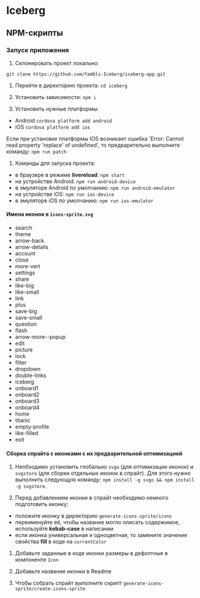 # Iceberg

## NPM-скрипты

### Запуск приложения

1. Склонировать проект локально:

`git clone https://github.com/Yamblz-Iceberg/iceberg-app.git`

1. Перейти в директорию проекта: `cd iceberg`

1. Установить зависимости: `npm i`

1. Установить нужные платформы: 
- Android `cordova platform add android`
- iOS `cordova platform add ios`

Если при установке платформы IOS возникает ошибка 'Error: Cannot read property 'replace' of undefined', то предварительно выполните команду: `npm run patch`

1. Команды для запуска проекта:
- в браузере в режиме **livereload**: `npm start`
- на устройстве Android: `npm run android-device`
- в эмуляторе Android по умолчанию: `npm run android-emulator`
- на устройстве iOS: `npm run ios-device`
- в эмуляторе iOS по умолчанию: `npm run ios-emulator`

#### Имена иконок в `icons-sprite.svg`
- search
- theme
- arrow-back
- arrow-details
- account
- close
- more-vert
- settings
- share
- like-big
- like-small
- link
- plus
- save-big
- save-small
- question
- flash
- arrow-more--popup
- edit
- picture
- lock
- filter
- dropdown
- double-links
- iceberg
- onboard1
- onboard2
- onboard3
- onboard4
- home
- titanic
- empty-profile
- like-filled
- exit

#### Сборка спрайта с иконками с их предварительной оптимизацией

1. Необходимо установить глобально `svgo` (для оптимизации иконок) и `svgstore` (для сборки отдельных иконок в спрайт).
Для этого нужно выполнить следующую команду: `npm install -g svgo && npm install -g svgstore`.

1. Перед добавлением иконки в спрайт необходимо немного подготовить иконку:

- положите иконку в директорию `generate-icons-sprite/icons`
- переименуйте её, чтобы название могло описать содержимое, используйте **kebab-case** в написании
- если иконка универсальная и одноцветная, то замените значение свойства **fill** в коде на `currentColor`

1. Добавьте заданные в коде иконки размеры в дефолтные в компоненте `Icon`

1. Добавьте название иконки в Readme

1. Чтобы собрать спрайт выполните скрипт `generate-icons-sprite/create-icons-sprite`

